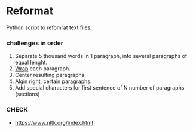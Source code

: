 # Reformat

Python script to refomrat text files.

### challenges in order

1. Separate 5 thousand words in 1 paragraph, into several paragraphs of equal lenght.
2. [Wrap](https://docs.python.org/3/library/textwrap.html) each paragraph.
3. Center resulting paragraphs.
4. Algin right, certain paragraphs.
5. Add special characters for first sentence of N number of paragraphs (sections)

### CHECK

- https://www.nltk.org/index.html